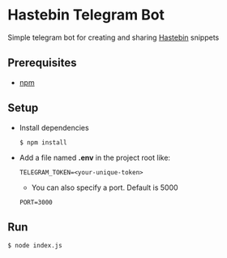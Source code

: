 # Hastebin Telegram Bot
Simple telegram bot for creating and sharing [Hastebin](https://hastebin.com/) snippets

## Prerequisites
- [npm](https://www.npmjs.com/get-npm)

## Setup
- Install dependencies
  ```shell script
  $ npm install
  ```
- Add a file named **.env** in the project root like:
  ```
  TELEGRAM_TOKEN=<your-unique-token>
  ```
  - You can also specify a port. Default is 5000
  ```
  PORT=3000
  ```
## Run
```shell script
$ node index.js
```

